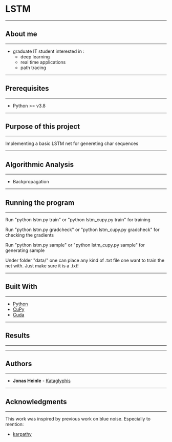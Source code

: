 # LSTM

--------
## About me
--------
 - graduate IT student interested in :
    - deep learning
    - real time applications 
    - path tracing

--------
## Prerequisites
--------

- Python >= v3.8

--------------------------
## Purpose of this project
--------------------------
Implementing a basic LSTM net for genereting char sequences
 
--------------------
## Algorithmic Analysis
--------------------
- Backpropagation

--------------------
## Running the program
--------------------
Run "python lstm.py train" or "python lstm_cupy.py train" for training

Run "python lstm.py gradcheck" or "python lstm_cupy.py gradcheck" for checking the gradients

Run "python lstm.py sample" or "python lstm_cupy.py sample" for generating sample

Under folder "data/" one can place any kind of .txt file one want to train the net with.
Just make sure it is a .txt!

--------------------
## Built With
--------------------

* [Python](https://www.python.org/)
* [CuPy](https://cupy.dev/)
* [Cuda](https://developer.nvidia.com/cuda-zone)

--------------------
## Results
--------------------


--------------------
## Authors
--------------------

* **Jonas Heinle** - [Kataglyphis](https://github.com/Kataglyphis)

--------------------
## Acknowledgments
--------------------

This work was inspired by previous work on blue noise. Especially to mention:
* [karpathy](https://github.com/karpathy/char-rnn)
